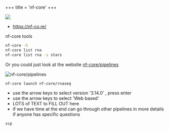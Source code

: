+++
title = 'nf-core'
+++

![](/nf-core/nfcore_intro.png)
- https://nf-co.re/


nf-core tools
```bash
nf-core -h
nf-core list rna
nf-core list rna -s stars
```
Or you could just look at the website
[nf-core/pipelines](https://nf-co.re/pipelines)

![nf-core/pipelines](/nf-core-pipelines.png)

```
nf-core launch nf-core/rnaseq
```
- use the arrow keys to select version '3.14.0' , press enter
- use the arrow keys to select 'Web based'
- LOTS of TEXT to FILL OUT here
- if we have time at the end can go through other pipelines in more details if anyone has specific questions


```
scp
```
